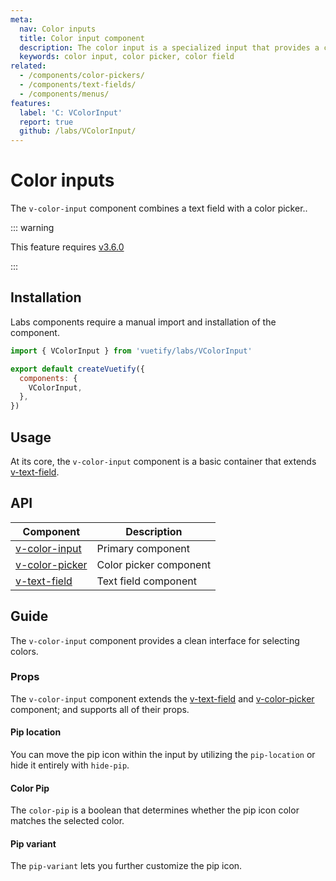 ```yaml
---
meta:
  nav: Color inputs
  title: Color input component
  description: The color input is a specialized input that provides a clean interface for selecting colors.
  keywords: color input, color picker, color field
related:
  - /components/color-pickers/
  - /components/text-fields/
  - /components/menus/
features:
  label: 'C: VColorInput'
  report: true
  github: /labs/VColorInput/
---
```


# Color inputs

The `v-color-input` component combines a text field with a color picker..

<PageFeatures />

::: warning

This feature requires [v3.6.0](/getting-started/release-notes/?version=v3.6.0)

:::

## Installation

Labs components require a manual import and installation of the component.

```js { resource="src/plugins/vuetify.js" }
import { VColorInput } from 'vuetify/labs/VColorInput'

export default createVuetify({
  components: {
    VColorInput,
  },
})
```

## Usage

At its core, the `v-color-input` component is a basic container that extends [v-text-field](/components/text-fields).

<ExamplesUsage name="v-color-input" />

<PromotedEntry />

## API

| Component | Description |
| - | - |
| [v-color-input](/api/v-color-input/) | Primary component |
| [v-color-picker](/api/v-color-picker/) | Color picker component |
| [v-text-field](/api/v-text-field/) | Text field component |

<ApiInline hide-links />

## Guide

The `v-color-input` component provides a clean interface for selecting colors.

### Props

The `v-color-input` component extends the [v-text-field](/components/text-fields/) and [v-color-picker](/components/color-pickers/) component; and supports all of their props.

#### Pip location

You can move the pip icon within the input by utilizing the `pip-location` or hide it entirely with `hide-pip`.

<ExamplesExample file="v-color-input/prop-pip-location" />

#### Color Pip

The `color-pip` is a boolean that determines whether the pip icon color matches the selected color.

<ExamplesExample file="v-color-input/prop-color-pip" />

#### Pip variant

The `pip-variant` lets you further customize the pip icon.

<ExamplesExample file="v-color-input/prop-pip-variant" />
